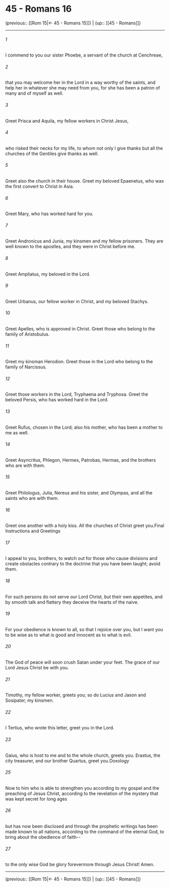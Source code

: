 # 45 - Romans 16

(previous:: [[Rom 15|← 45 - Romans 15]]) | (up:: [[45 - Romans]])

***


###### 1 
I commend to you our sister Phoebe, a servant of the church at Cenchreae, 

###### 2 
that you may welcome her in the Lord in a way worthy of the saints, and help her in whatever she may need from you, for she has been a patron of many and of myself as well. 

###### 3 
Greet Prisca and Aquila, my fellow workers in Christ Jesus, 

###### 4 
who risked their necks for my life, to whom not only I give thanks but all the churches of the Gentiles give thanks as well. 

###### 5 
Greet also the church in their house. Greet my beloved Epaenetus, who was the first convert to Christ in Asia. 

###### 6 
Greet Mary, who has worked hard for you. 

###### 7 
Greet Andronicus and Junia, my kinsmen and my fellow prisoners. They are well known to the apostles, and they were in Christ before me. 

###### 8 
Greet Ampliatus, my beloved in the Lord. 

###### 9 
Greet Urbanus, our fellow worker in Christ, and my beloved Stachys. 

###### 10 
Greet Apelles, who is approved in Christ. Greet those who belong to the family of Aristobulus. 

###### 11 
Greet my kinsman Herodion. Greet those in the Lord who belong to the family of Narcissus. 

###### 12 
Greet those workers in the Lord, Tryphaena and Tryphosa. Greet the beloved Persis, who has worked hard in the Lord. 

###### 13 
Greet Rufus, chosen in the Lord; also his mother, who has been a mother to me as well. 

###### 14 
Greet Asyncritus, Phlegon, Hermes, Patrobas, Hermas, and the brothers who are with them. 

###### 15 
Greet Philologus, Julia, Nereus and his sister, and Olympas, and all the saints who are with them. 

###### 16 
Greet one another with a holy kiss. All the churches of Christ greet you.Final Instructions and Greetings 

###### 17 
I appeal to you, brothers, to watch out for those who cause divisions and create obstacles contrary to the doctrine that you have been taught; avoid them. 

###### 18 
For such persons do not serve our Lord Christ, but their own appetites, and by smooth talk and flattery they deceive the hearts of the naive. 

###### 19 
For your obedience is known to all, so that I rejoice over you, but I want you to be wise as to what is good and innocent as to what is evil. 

###### 20 
The God of peace will soon crush Satan under your feet. The grace of our Lord Jesus Christ be with you. 

###### 21 
Timothy, my fellow worker, greets you; so do Lucius and Jason and Sosipater, my kinsmen. 

###### 22 
I Tertius, who wrote this letter, greet you in the Lord. 

###### 23 
Gaius, who is host to me and to the whole church, greets you. Erastus, the city treasurer, and our brother Quartus, greet you.Doxology 

###### 25 
Now to him who is able to strengthen you according to my gospel and the preaching of Jesus Christ, according to the revelation of the mystery that was kept secret for long ages 

###### 26 
but has now been disclosed and through the prophetic writings has been made known to all nations, according to the command of the eternal God, to bring about the obedience of faith-- 

###### 27 
to the only wise God be glory forevermore through Jesus Christ! Amen.

***

(previous:: [[Rom 15|← 45 - Romans 15]]) | (up:: [[45 - Romans]])
